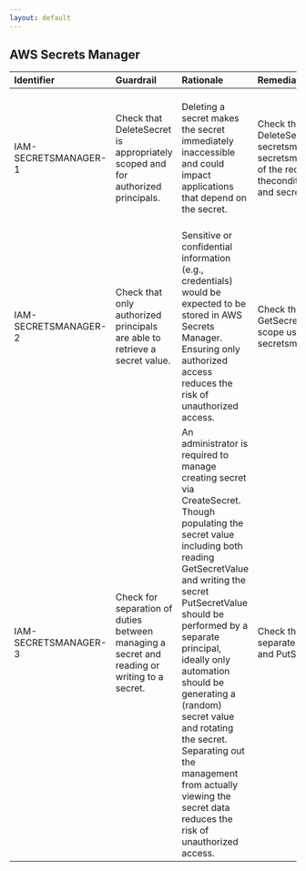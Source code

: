 ```yaml
---
layout: default
---
```


## AWS Secrets Manager

| Identifier           | Guardrail                                                                                    | Rationale                                                                                                                                                                                                                                                                                                                                                                                                                                       | Remediation                                                                                                                                                                                                                                                                                                                               | References                                                                                                                                                                                                                                                                                                                                                                                                                                                                                                                                                                                                                                                                                                                                               |   Policy | IAM Actions                   |
|:---------------------|:---------------------------------------------------------------------------------------------|:------------------------------------------------------------------------------------------------------------------------------------------------------------------------------------------------------------------------------------------------------------------------------------------------------------------------------------------------------------------------------------------------------------------------------------------------|:------------------------------------------------------------------------------------------------------------------------------------------------------------------------------------------------------------------------------------------------------------------------------------------------------------------------------------------|:---------------------------------------------------------------------------------------------------------------------------------------------------------------------------------------------------------------------------------------------------------------------------------------------------------------------------------------------------------------------------------------------------------------------------------------------------------------------------------------------------------------------------------------------------------------------------------------------------------------------------------------------------------------------------------------------------------------------------------------------------------|---------:|:------------------------------|
| IAM-SECRETSMANAGER-1 | Check that DeleteSecret is appropriately scoped and for authorized principals.               | Deleting a secret makes the secret immediately inaccessible and could impact applications that depend on the secret.                                                                                                                                                                                                                                                                                                                            | Check that Only authorized principals can invoke DeleteSecret Scope using secretsmanager:SecretId secretsmanager:AllowRotationLambdaArn or with a tag secretsmanager:ResourceTag/Optionally prevent disabling of the recovery window using theconditionssecretsmanager:ForceDeleteWithoutRecovery and secretsmanager:RecoveryWindowInDays | [https://docs.aws.amazon.com/secretsmanager/latest/userguide/manage_delete-restore-secret.html](https://docs.aws.amazon.com/secretsmanager/latest/userguide/manage_delete-restore-secret.html)<br><br>[https://docs.aws.amazon.com/secretsmanager/latest/apireference/API_DeleteSecret.html#SecretsManager-DeleteSecret-request-ForceDeleteWithoutRecovery](https://docs.aws.amazon.com/secretsmanager/latest/apireference/API_DeleteSecret.html#SecretsManager-DeleteSecret-request-ForceDeleteWithoutRecovery)<br><br>[https://docs.aws.amazon.com/secretsmanager/latest/userguide/reference_iam-permissions.html#iam-contextkeys](https://docs.aws.amazon.com/secretsmanager/latest/userguide/reference_iam-permissions.html#iam-contextkeys)<br><br> |      nan | secretsmanager:DeleteSecret   |
| IAM-SECRETSMANAGER-2 | Check that only authorized principals are able to retrieve a secret value.                   | Sensitive or confidential information (e.g., credentials) would be expected to be stored in AWS Secrets Manager. Ensuring only authorized access reduces the risk of unauthorized access.                                                                                                                                                                                                                                                       | Check that only authorized principals can invoke GetSecretValue. Specify the Secret Resource Arn. Also, scope using the Condition key secretsmanager:SecretId or secretsmanager:ResourceTag/                                                                                                                                              | [https://docs.aws.amazon.com/secretsmanager/latest/apireference/API_GetSecretValue.html](https://docs.aws.amazon.com/secretsmanager/latest/apireference/API_GetSecretValue.html)<br><br>[https://docs.aws.amazon.com/secretsmanager/latest/userguide/reference_iam-permissions.html#iam-contextkeys](https://docs.aws.amazon.com/secretsmanager/latest/userguide/reference_iam-permissions.html#iam-contextkeys)<br><br>                                                                                                                                                                                                                                                                                                                                 |      nan | secretsmanager:GetSecretValue |
| IAM-SECRETSMANAGER-3 | Check for separation of duties between managing a secret and reading or writing to a secret. | An administrator is required to manage creating secret via CreateSecret. Though populating the secret value including both reading GetSecretValue and writing the secret PutSecretValue should be performed by a separate principal, ideally only automation should be generating a (random) secret value and rotating the secret. Separating out the management from actually viewing the secret data reduces the risk of unauthorized access. | Check that the administration CreateSecret principal is separate from the secret value principal GetSecretValue and PutSecretValue.                                                                                                                                                                                                       | []()<br><br>                                                                                                                                                                                                                                                                                                                                                                                                                                                                                                                                                                                                                                                                                                                                             |      nan | secretsmanager:CreateSecret   |